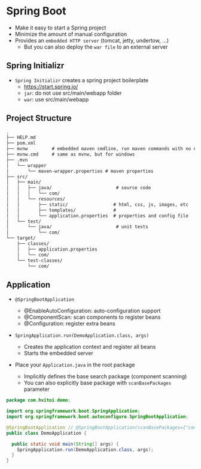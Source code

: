 # Spring Boot

- Make it easy to start a Spring project
- Minimize the amount of manual configuration
- Provides an `embedded HTTP server` (tomcat, jetty, undertow, ...)
  - But you can also deploy the `war file` to an external server

## Spring Initializr

- `Spring Initializr` creates a spring project boilerplate
  - <https://start.spring.io/>
  - `jar`: do not use src/main/webapp folder
  - `war`: use src/main/webapp

## Project Structure

```txt
.
├── HELP.md
├── pom.xml
├── mvnw         # embedded maven cmdline, run maven commands with no need to have maven installed (safe to remove) ./mvnw clean compile test
├── mvnw.cmd     # same as mvnw, but for windows
├── .mvn
│   └── wrapper
│       └── maven-wrapper.properties # maven properties
├── src/
│   ├── main/
│   │   ├── java/                        # source code
│   │   │   └── com/
│   │   └── resources/
│   │       ├── static/                 # html, css, js, images, etc
│   │       ├── templates/              #
│   │       └── application.properties  # properties and config file
│   └── test/
│       └── java/                        # unit tests
│           └── com/
└── target/
    ├── classes/
    │   ├── application.properties
    │   └── com/
    └── test-classes/
        └── com/
```

## Application

- `@SpringBootApplication`
  - @EnableAutoConfiguration: auto-configuration support
  - @ComponentScan: scan components to register beans
  - @Configuration: register extra beans

- `SpringApplication.run(DemoApplication.class, args)`
  - Creates the application context and register all beans
  - Starts the embedded server

- Place your `Application.java` in the root package
  - Implicitly defines the base search package (component scanning)
  - You can also explicitly base package with `scanBasePackages` parameter

```java
package com.hvitoi.demo;

import org.springframework.boot.SpringApplication;
import org.springframework.boot.autoconfigure.SpringBootApplication;

@SpringBootApplication // @SpringBootApplication(scanBasePackages={"com.hvitoi.demo", "org.acme.iot.utils"})
public class DemoApplication {

  public static void main(String[] args) {
    SpringApplication.run(DemoApplication.class, args);
  }
}
```
